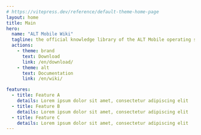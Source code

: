 ```yaml
---
# https://vitepress.dev/reference/default-theme-home-page
layout: home
title: Main
hero:
  name: "ALT Mobile Wiki"
  tagline: the official knowledge library of the ALT Mobile operating system
  actions:
    - theme: brand
      text: Download
      link: /en/download/
    - theme: alt
      text: Documentation
      link: /en/wiki/

features:
  - title: Feature A
    details: Lorem ipsum dolor sit amet, consectetur adipiscing elit
  - title: Feature B
    details: Lorem ipsum dolor sit amet, consectetur adipiscing elit
  - title: Feature C
    details: Lorem ipsum dolor sit amet, consectetur adipiscing elit
---
```


